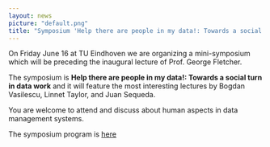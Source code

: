 ```yaml
---
layout: news
picture: "default.png"
title: "Symposium 'Help there are people in my data!: Towards a social turn in data work'"
---
```


On Friday June 16 at TU Eindhoven we are organizing a mini-symposium which will be preceding the inaugural lecture of Prof. George Fletcher.

The symposium is __Help there are people in my data!: Towards a social turn in data work__ and it will feature the most interesting lectures by Bogdan Vasilescu, Linnet Taylor, and Juan Sequeda. 

You are welcome to attend and discuss about human aspects in data management systems.

The symposium program is [here](https://www.tue.nl/en/our-university/calendar-and-events/16-06-2023-inaugural-lecture-profdr-george-fletcher)